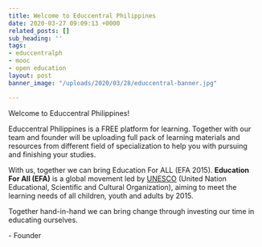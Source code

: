 ```yaml
---
title: Welcome to Educcentral Philippines
date: 2020-03-27 09:09:13 +0000
related_posts: []
sub_heading: ''
tags:
- educcentralph
- mooc
- open education
layout: post
banner_image: "/uploads/2020/03/28/educcentral-banner.jpg"

---
```

Welcome to Educcentral Philippines!

Educcentral Philippines is a FREE platform for learning. Together with our team and founder will be uploading full pack of learning materials and resources from different field of specialization to help you with pursuing and finishing your studies.

With us, together we can bring Education For ALL (EFA 2015). **Education For All (EFA)** is a global movement led by [UNESCO](https://en.wikipedia.org/wiki/UNESCO "UNESCO") (United Nation Educational, Scientific and Cultural Organization), aiming to meet the learning needs of all children, youth and adults by 2015.

Together hand-in-hand we can bring change through investing our time in educating ourselves.

\- Founder